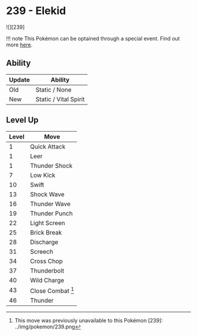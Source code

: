 # 239 - Elekid
![][239]

!!! note
    This Pokémon can be optained through a special event. Find out more [here](../../special_events/#baby-pokemon-egg-gift).

## Ability

Update | Ability
---    | ---
Old    | Static / None
New    | Static / Vital Spirit

## Level Up

Level | Move
---   | ---
  1   | Quick Attack
  1   | Leer
  1   | Thunder Shock
  7   | Low Kick
 10   | Swift
 13   | Shock Wave
 16   | Thunder Wave
 19   | Thunder Punch
 22   | Light Screen
 25   | Brick Break
 28   | Discharge
 31   | Screech
 34   | Cross Chop
 37   | Thunderbolt
 40   | Wild Charge
 43   | Close Combat [^1]
 46   | Thunder

[^1]: This move was previously unavailable to this Pokémon
[239]: ../img/pokemon/239.png
